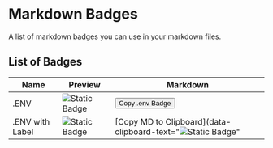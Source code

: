 # Markdown Badges
A list of markdown badges you can use in your markdown files.


## List of Badges

| Name            | Preview                                                                                                                                                           | Markdown                                                                                                                                                                                                           |
| --------------- | ----------------------------------------------------------------------------------------------------------------------------------------------------------------- | ------------------------------------------------------------------------------------------------------------------------------------------------------------------------------------------------------------------ |
| .ENV            | ![Static Badge](https://img.shields.io/badge/.env-%23ECD53F.svg?style=for-the-badge&logo=dotenv&logoColor=%23ECD53F&color=gray)                                   | <button class="copy-button" data-clipboard-text="![Static Badge](https://img.shields.io/badge/.env-%23ECD53F.svg?style=for-the-badge&logo=dotenv&logoColor=%23ECD53F&color=gray)">Copy .env Badge</button>         |
| .ENV with Label | ![Static Badge](https://img.shields.io/badge/v1.0.0-%23ECD53F.svg?style=for-the-badge&logo=dotenv&logoColor=%23ECD53F&label=.ENV&labelColor=gray&color=%23ECD53F) | [Copy MD to Clipboard](data-clipboard-text="![Static Badge](https://img.shields.io/badge/Replace_me-%23ECD53F.svg?style=for-the-badge&logo=dotenv&logoColor=%23ECD53F&label=.ENV&labelColor=gray&color=%23ECD53F)" |